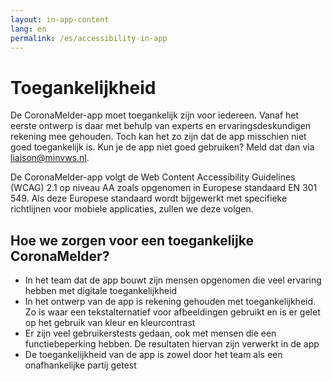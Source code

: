 ```yaml
---
layout: in-app-content
lang: en
permalink: /es/accessibility-in-app
---
```


# Toegankelijkheid

<p class="md-block-lead md-text-color-RO-donkerblauw" markdown="1">
  De CoronaMelder-app moet toegankelijk zijn voor iedereen. Vanaf het eerste ontwerp is daar met behulp van experts en ervaringsdeskundigen rekening mee gehouden. Toch kan het zo zijn dat de app misschien niet goed toegankelijk is. Kun je de app niet goed gebruiken? Meld dat dan via <a href="mailto:liaison@minvws.nl">liaison@minvws.nl</a>.
</p>

De CoronaMelder-app volgt de Web Content Accessibility Guidelines (WCAG) 2.1 op niveau AA zoals opgenomen in Europese standaard EN 301 549. Als deze Europese standaard wordt bijgewerkt met specifieke richtlijnen voor mobiele applicaties, zullen we deze volgen.

## Hoe we zorgen voor een toegankelijke CoronaMelder?

- In het team dat de app bouwt zijn mensen opgenomen die veel ervaring hebben met digitale toegankelijkheid
- In het ontwerp van de app is rekening gehouden met toegankelijkheid. Zo is waar een tekstalternatief voor afbeeldingen gebruikt en is er gelet op het gebruik van kleur en kleurcontrast
- Er zijn veel gebruikerstests gedaan, ook met mensen die een functiebeperking hebben. De resultaten hiervan zijn verwerkt in de app
- De toegankelijkheid van de app is zowel door het team als een onafhankelijke partij getest